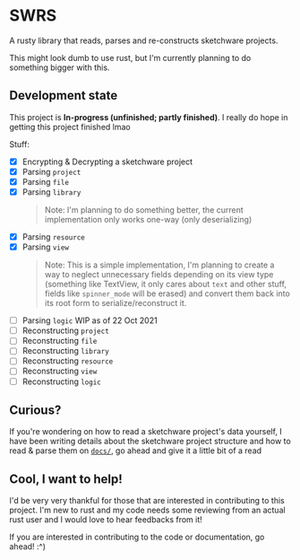 # SWRS
A rusty library that reads, parses and re-constructs sketchware projects.

This might look dumb to use rust, but I'm currently planning to do something bigger with this.

## Development state
This project is **In-progress (unfinished; partly finished)**. I really do hope in getting this project finished lmao

Stuff:
 - [x] Encrypting & Decrypting a sketchware project
 - [x] Parsing `project`
 - [x] Parsing `file`
 - [x] Parsing `library`
   > Note: I'm planning to do something better, the current implementation only works one-way (only deserializing)
 - [x] Parsing `resource`
 - [x] Parsing `view`
   > Note: This is a simple implementation, I'm planning to create a way to neglect unnecessary fields depending on its view type (something like TextView, it only cares about `text` and other stuff, fields like `spinner_mode` will be erased) and convert them back into its root form to serialize/reconstruct it.
 - [ ] Parsing `logic`
   WIP as of 22 Oct 2021
 - [ ] Reconstructing `project`
 - [ ] Reconstructing `file`
 - [ ] Reconstructing `library`
 - [ ] Reconstructing `resource`
 - [ ] Reconstructing `view`
 - [ ] Reconstructing `logic`

## Curious?
If you're wondering on how to read a sketchware project's data yourself, I have been writing details about the sketchware project structure and how to read & parse them on [`docs/`](docs/reading-a-sketchware-project.md), go ahead and give it a little bit of a read

## Cool, I want to help!
I'd be very very thankful for those that are interested in contributing to this project. I'm new to rust and my code needs some reviewing from an actual rust user and I would love to hear feedbacks from it!

If you are interested in contributing to the code or documentation, go ahead! :^)
